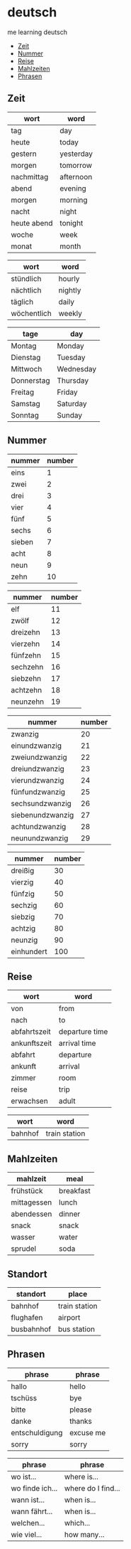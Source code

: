 # deutsch
me learning deutsch

* [Zeit](#zeit)
* [Nummer](#nummer)
* [Reise](#reise)
* [Mahlzeiten](#mahlzeiten)
* [Phrasen](#phrasen)

## Zeit

wort | word
-----|-----
tag | day
heute | today
gestern | yesterday
morgen | tomorrow
nachmittag | afternoon
abend | evening
morgen | morning
nacht | night
heute abend | tonight
woche | week
monat | month

wort | word
-----|------
stündlich | hourly
nächtlich | nightly
täglich | daily
wöchentlich | weekly

tage | day
-----|----
Montag | Monday
Dienstag | Tuesday
Mittwoch | Wednesday
Donnerstag | Thursday
Freitag | Friday
Samstag | Saturday
Sonntag | Sunday


## Nummer

nummer | number
-------|-------
eins | 1
zwei | 2
drei | 3
vier | 4
fünf | 5
sechs | 6
sieben | 7
acht | 8
neun | 9
zehn | 10

nummer | number
-------|-------
elf | 11
zwölf | 12
dreizehn | 13
vierzehn | 14
fünfzehn | 15
sechzehn | 16
siebzehn | 17
achtzehn | 18
neunzehn | 19

nummer | number
-------|-------
zwanzig | 20
einundzwanzig | 21
zweiundzwanzig | 22
dreiundzwanzig | 23
vierundzwanzig | 24
fünfundzwanzig | 25
sechsundzwanzig | 26
siebenundzwanzig | 27
achtundzwanzig | 28
neunundzwanzig | 29

nummer | number
-------|-------
dreißig | 30
vierzig | 40
fünfzig | 50
sechzig | 60
siebzig | 70
achtzig | 80
neunzig | 90
einhundert | 100


## Reise

wort   | word
-------|-----
von    | from
nach   | to
abfahrtszeit | departure time
ankunftszeit | arrival time
abfahrt | departure
ankunft | arrival
zimmer | room
reise  | trip
erwachsen | adult

wort | word
-----|-----
bahnhof | train station

## Mahlzeiten

mahlzeit | meal
---------|-----
frühstück | breakfast
mittagessen | lunch
abendessen | dinner
snack | snack
wasser | water
sprudel | soda

## Standort

standort | place
---------|------
bahnhof | train station
flughafen | airport
busbahnhof | bus station

## Phrasen

phrase | phrase
-------|-------
hallo | hello
tschüss | bye
bitte | please
danke | thanks
entschuldigung | excuse me
sorry | sorry 

phrase | phrase
-------|-------
wo ist...  | where is...
wo finde ich... | where do I find...
wann ist... | when is...
wann fährt... | when is...
welchen... | which...
wie viel... | how many...
